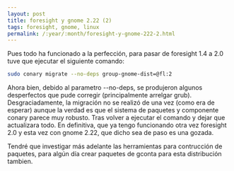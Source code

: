 ```yaml
---
layout: post
title: foresight y gnome 2.22 (2)
tags: foresight, gnome, linux
permalink: /:year/:month/foresight-y-gnome-222-2.html
---
```


Pues todo ha funcionado a la perfección, para pasar de foresight 1.4 a 2.0 tuve que ejecutar el siguiente comando:  

~~~bash 
sudo conary migrate --no-deps group-gnome-dist=@fl:2  
~~~

Ahora bien, debido al parametro --no-deps, se produjeron algunos desperfectos que pude corregir (principalmente arrelgar grub). Desgraciadamente, la migración no se realizó de una vez (como era de esperar) aunque la verdad es que el sistema de paquetes y componente conary parece muy robusto. Tras volver a ejecutar el comando y dejar que actualizara todo. En definitiva, que ya tengo funcionando otra vez foresight 2.0 y esta vez con gnome 2.22, que dicho sea de paso es una gozada.  

Tendré que investigar más adelante las herramientas para contrucción de paquetes, para algún día crear paquetes de gconta para esta distribución tambien.